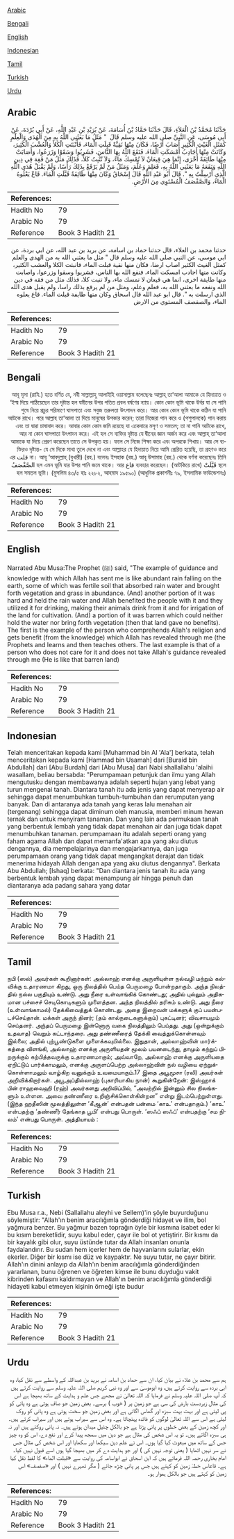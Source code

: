 [Arabic](#arabic)

[Bengali](#bengali)

[English](#english)

[Indonesian](#indonesian)

[Tamil](#tamil)

[Turkish](#turkish)

[Urdu](#urdu)

## Arabic


<div dir="rtl" lang="ar" style={{fontSize:'larger',backgroundColor:'#f8f9fa',padding:20}}>
حَدَّثَنَا مُحَمَّدُ بْنُ الْعَلاَءِ، قَالَ حَدَّثَنَا حَمَّادُ بْنُ أُسَامَةَ، عَنْ بُرَيْدِ بْنِ عَبْدِ اللَّهِ، عَنْ أَبِي بُرْدَةَ، عَنْ أَبِي مُوسَى، عَنِ النَّبِيِّ صلى الله عليه وسلم قَالَ ‏ "‏ مَثَلُ مَا بَعَثَنِي اللَّهُ بِهِ مِنَ الْهُدَى وَالْعِلْمِ كَمَثَلِ الْغَيْثِ الْكَثِيرِ أَصَابَ أَرْضًا، فَكَانَ مِنْهَا نَقِيَّةٌ قَبِلَتِ الْمَاءَ، فَأَنْبَتَتِ الْكَلأَ وَالْعُشْبَ الْكَثِيرَ، وَكَانَتْ مِنْهَا أَجَادِبُ أَمْسَكَتِ الْمَاءَ، فَنَفَعَ اللَّهُ بِهَا النَّاسَ، فَشَرِبُوا وَسَقَوْا وَزَرَعُوا، وَأَصَابَتْ مِنْهَا طَائِفَةً أُخْرَى، إِنَّمَا هِيَ قِيعَانٌ لاَ تُمْسِكُ مَاءً، وَلاَ تُنْبِتُ كَلأً، فَذَلِكَ مَثَلُ مَنْ فَقِهَ فِي دِينِ اللَّهِ وَنَفَعَهُ مَا بَعَثَنِي اللَّهُ بِهِ، فَعَلِمَ وَعَلَّمَ، وَمَثَلُ مَنْ لَمْ يَرْفَعْ بِذَلِكَ رَأْسًا، وَلَمْ يَقْبَلْ هُدَى اللَّهِ الَّذِي أُرْسِلْتُ بِهِ ‏"‏‏.‏ قَالَ أَبُو عَبْدِ اللَّهِ قَالَ إِسْحَاقُ وَكَانَ مِنْهَا طَائِفَةٌ قَيَّلَتِ الْمَاءَ‏.‏ قَاعٌ يَعْلُوهُ الْمَاءُ، وَالصَّفْصَفُ الْمُسْتَوِي مِنَ الأَرْضِ‏.‏
</div>
<div style={{backgroundColor:'#f8f9fa',padding:20, marginBottom: 10}}><table> <thead> <tr> <th>References:</th> <th></th> </tr> </thead> <tbody><tr><td>Hadith No</td><td>79</td></tr><tr><td>Arabic No</td><td>79</td></tr><tr><td>Reference</td><td>Book 3 Hadith 21</td></tr></tbody></table></div>


<div dir="rtl" lang="ar" style={{fontSize:'larger',backgroundColor:'#f8f9fa',padding:20}}>
حدثنا محمد بن العلاء، قال حدثنا حماد بن اسامة، عن بريد بن عبد الله، عن ابي بردة، عن ابي موسى، عن النبي صلى الله عليه وسلم قال " مثل ما بعثني الله به من الهدى والعلم كمثل الغيث الكثير اصاب ارضا، فكان منها نقية قبلت الماء، فانبتت الكلا والعشب الكثير، وكانت منها اجادب امسكت الماء، فنفع الله بها الناس، فشربوا وسقوا وزرعوا، واصابت منها طايفة اخرى، انما هي قيعان لا تمسك ماء، ولا تنبت كلا، فذلك مثل من فقه في دين الله ونفعه ما بعثني الله به، فعلم وعلم، ومثل من لم يرفع بذلك راسا، ولم يقبل هدى الله الذي ارسلت به ". قال ابو عبد الله قال اسحاق وكان منها طايفة قيلت الماء. قاع يعلوه الماء، والصفصف المستوي من الارض
</div>
<div style={{backgroundColor:'#f8f9fa',padding:20, marginBottom: 10}}><table> <thead> <tr> <th>References:</th> <th></th> </tr> </thead> <tbody><tr><td>Hadith No</td><td>79</td></tr><tr><td>Arabic No</td><td>79</td></tr><tr><td>Reference</td><td>Book 3 Hadith 21</td></tr></tbody></table></div>

## Bengali


<div dir="rtl" lang="bn" style={{fontSize:'larger',backgroundColor:'#f8f9fa',padding:20}}>
আবূ মূসা (রাযি.) হতে বর্ণিত যে, নবী সাল্লাল্লাহু আলাইহি ওয়াসাল্লাম বলেছেনঃ আল্লাহ্ তা‘আলা আমাকে যে হিদায়াত ও ‘ইল্ম দিয়ে পাঠিয়েছেন তার দৃষ্টান্ত হল যমীনের উপর পতিত প্রবল বর্ষণের ন্যায়। কোন কোন ভূমি থাকে উর্বর যা সে পানি শুষে নিয়ে প্রচুর পরিমাণে ঘাসপাতা এবং সবুজ তরুলতা উৎপাদন করে। আর কোন কোন ভূমি থাকে কঠিন যা পানি আটকে রাখে। পরে আল্লাহ তা‘আলা তা দিয়ে মানুষের উপকার করেন; তারা নিজেরা পান করে ও (পশুপালকে) পান করায় এবং তা দ্বারা চাষাবাদ করে। আবার কোন কোন জমি রয়েছে যা একেবারে মসৃণ ও সমতল; তা না পানি আটকে রাখে, আর না কোন ঘাসপাতা উৎপাদন করে। এই হল সে ব্যক্তির দৃষ্টান্ত যে দ্বীনের জ্ঞান অর্জন করে এবং আল্লাহ্ তা‘আলা আমাকে যা দিয়ে প্রেরণ করেছেন তাতে সে উপকৃত হয়। ফলে সে নিজে শিক্ষা করে এবং অপরকে শিখায়। আর সে ব্যক্তিরও দৃষ্টান্ত- যে সে দিকে মাথা তুলে দেখে না এবং আল্লাহর যে হিদায়াত নিয়ে আমি প্রেরিত হয়েছি, তা গ্রহণও করে না। আবূ ‘আবদুল্লাহ্ (বুখারী) (রহ.) বলেনঃ ইসহাক (রহ.) আবূ উসামাহ (রহ.) থেকে বর্ণনা করেছেনঃ তিনি قلت এর স্থলে قَيَّلَتْ (আটকিয়ে রাখে) ব্যবহার করেছেন। قاع হল এমন ভূমি যার উপর পানি জমে থাকে। আর الصَّفْصَفُ হল সমতল ভূমি। (মুসলিম ৪৩/৫ হাঃ ২২৮২, আহমাদ ১৯৫৯০) (আধুনিক প্রকাশনীঃ ৭৯, ইসলামিক ফাউন্ডেশনঃ)
</div>
<div style={{backgroundColor:'#f8f9fa',padding:20, marginBottom: 10}}><table> <thead> <tr> <th>References:</th> <th></th> </tr> </thead> <tbody><tr><td>Hadith No</td><td>79</td></tr><tr><td>Arabic No</td><td>79</td></tr><tr><td>Reference</td><td>Book 3 Hadith 21</td></tr></tbody></table></div>

## English


<div dir="ltr" lang="en" style={{fontSize:'larger',backgroundColor:'#f8f9fa',padding:20}}>
Narrated Abu Musa:The Prophet (ﷺ) said, "The example of guidance and knowledge with which Allah has sent me is like abundant rain falling on the earth, some of which was fertile soil that absorbed rain water and brought forth vegetation and grass in abundance. (And) another portion of it was hard and held the rain water and Allah benefited the people with it and they utilized it for drinking, making their animals drink from it and for irrigation of the land for cultivation. (And) a portion of it was barren which could neither hold the water nor bring forth vegetation (then that land gave no benefits). The first is the example of the person who comprehends Allah's religion and gets benefit (from the knowledge) which Allah has revealed through me (the Prophets and learns and then teaches others. The last example is that of a person who does not care for it and does not take Allah's guidance revealed through me (He is like that barren land)
</div>
<div style={{backgroundColor:'#f8f9fa',padding:20, marginBottom: 10}}><table> <thead> <tr> <th>References:</th> <th></th> </tr> </thead> <tbody><tr><td>Hadith No</td><td>79</td></tr><tr><td>Arabic No</td><td>79</td></tr><tr><td>Reference</td><td>Book 3 Hadith 21</td></tr></tbody></table></div>

## Indonesian


<div dir="ltr" lang="id" style={{fontSize:'larger',backgroundColor:'#f8f9fa',padding:20}}>
Telah menceritakan kepada kami [Muhammad bin Al 'Ala'] berkata, telah menceritakan kepada kami [Hammad bin Usamah] dari [Buraid bin Abdullah] dari [Abu Burdah] dari [Abu Musa] dari Nabi shallallahu 'alaihi wasallam, beliau bersabda: "Perumpamaan petunjuk dan ilmu yang Allah mengutusku dengan membawanya adalah seperti hujan yang lebat yang turun mengenai tanah. Diantara tanah itu ada jenis yang dapat menyerap air sehingga dapat menumbuhkan tumbuh-tumbuhan dan rerumputan yang banyak. Dan di antaranya ada tanah yang keras lalu menahan air (tergenang) sehingga dapat diminum oleh manusia, memberi minum hewan ternak dan untuk menyiram tanaman. Dan yang lain ada permukaan tanah yang berbentuk lembah yang tidak dapat menahan air dan juga tidak dapat menumbuhkan tanaman. perumpamaan itu adalah seperti orang yang faham agama Allah dan dapat memanfa'atkan apa yang aku diutus dengannya, dia mempelajarinya dan mengajarkannya, dan juga perumpamaan orang yang tidak dapat mengangkat derajat dan tidak menerima hidayah Allah dengan apa yang aku diutus dengannya". Berkata Abu Abdullah; [Ishaq] berkata: "Dan diantara jenis tanah itu ada yang berbentuk lembah yang dapat menampung air hingga penuh dan diantaranya ada padang sahara yang datar
</div>
<div style={{backgroundColor:'#f8f9fa',padding:20, marginBottom: 10}}><table> <thead> <tr> <th>References:</th> <th></th> </tr> </thead> <tbody><tr><td>Hadith No</td><td>79</td></tr><tr><td>Arabic No</td><td>79</td></tr><tr><td>Reference</td><td>Book 3 Hadith 21</td></tr></tbody></table></div>

## Tamil


<div dir="ltr" lang="ta" style={{fontSize:'larger',backgroundColor:'#f8f9fa',padding:20}}>
நபி (ஸல்) அவர்கள் கூறினார்கள்: அல்லாஹ் எனக்கு அருளியுள்ள நல்வழி மற்றும் கல்விக்கு உதாரணமா கிறது, ஒரு நிலத்தில் பெய்த பெருமழை போன்றதாகும். அந்த நிலத்தில் நல்ல பகுதியும் உண்டு. அது நீரை உள்வாங்கிக் கொண்டது; அதில் புல்லும் அதிகமான பச்சைச் செடிகொடிகளும் முளைத்தன. அந்த நிலத்தில் தரிசும் உண்டு. அது நீரை (உள்வாங்காமல்) தேக்கிவைத்துக் கொண்டது. அதை இறைவன் மக்களுக் குப் பயன்படச்செய்தான். மக்கள் அருந் தினர்; (தம் கால்நடைகளுக்கும்) புகட்டினர்; விவசாயமும் செய்தனர். அந்தப் பெருமழை இன்னொரு வகை நிலத்திலும் பெய்தது. அது (ஒன்றுக்கும் உதவாத) வெறும் கட்டாந்தரை. அது தண்ணீரைத் தேக்கி வைத்துக்கொள்ளவும் இல்லை; அதில் புற்பூண்டுகளை முளைக்கவுமில்லை. இதுதான், அல்லாஹ்வின் மார்க்கத்தை விளங்கி, அல்லாஹ் எனக்கு அருளியதன் மூலம் பயனடைந்து, தாமும் கற்றுப் பிறருக்கும் கற்பித்தவருக்கு உதாரணமாகும்; அவ்வாறே, அல்லாஹ் எனக்கு அருளியதை ஏறிட்டுப் பார்க்காமலும், எனக்கு அருளப்பெற்ற அல்லாஹ்வின் நல் வழியை ஏற்றுக்கொள்ளாமலும் வாழ்கிற வனுக்கும் உவமையாகும்.17 இதை அபூமூசா (ரலி) அவர்கள் அறிவிக்கிறார்கள். அபூஅப்தில்லாஹ் (புகாரியாகிய நான்) கூறுகின்றேன்: இஸ்ஹாக் பின் ராஹவைஹி (ரஹ்) அவர்களது அறிவிப்பில், “அவற்றில் இன்னும் சில நிலங்களும் உள்ளன. அவை தண்ணீரை உறிஞ்சிக்கொள்கின்றன” என்று இடம்பெற்றுள்ளது. (இந்த ஹதீஸின் மூலத்திலுள்ள ‘கீஆன்’ என்பதன் பன்மை ‘காஉ’ என்பதாகும்.) ‘காஉ’ என்பதற்கு ‘தண்ணீர் தேங்காத பூமி’ என்பது பொருள். ‘ஸஃப் ஸஃப்’ என்பதற்கு ‘சம நிலம்’ என்பது பொருள். அத்தியாயம் :
</div>
<div style={{backgroundColor:'#f8f9fa',padding:20, marginBottom: 10}}><table> <thead> <tr> <th>References:</th> <th></th> </tr> </thead> <tbody><tr><td>Hadith No</td><td>79</td></tr><tr><td>Arabic No</td><td>79</td></tr><tr><td>Reference</td><td>Book 3 Hadith 21</td></tr></tbody></table></div>

## Turkish


<div dir="ltr" lang="tr" style={{fontSize:'larger',backgroundColor:'#f8f9fa',padding:20}}>
Ebu Musa r.a., Nebi (Sallallahu aleyhi ve Sellem)'in şöyle buyurduğunu söylemiştir: "Allah'ın benim aracılığımla gönderdiği hidayet ve ilim, bol yağmura benzer. Bu yağmur bazen toprağın öyle bir kısmına isabet eder ki bu kısım bereketlidir, suyu kabul eder, çayır ile bol ot yetiştirir. Bir kısmı da bir kayalık gibi olur, suyu üstünde tutar da Allah insanları onunla faydalandırır. Bu sudan hem içerler hem de hayvanlarını sularlar, ekin ekerler. Diğer bir kısmı ise düz ve kaypaktır. Ne suyu tutar, ne çayır bitirir. Allah'ın dinini anlayıp da Allah'ın benim aracılığımla gönderdiğinden yararlanan, bunu öğrenen ve öğreten kimse ile bunu duyduğu vakit kibrinden kafasını kaldırmayan ve Allah'ın benim aracılığımla gönderdiği hidayeti kabul etmeyen kişinin örneği işte budur
</div>
<div style={{backgroundColor:'#f8f9fa',padding:20, marginBottom: 10}}><table> <thead> <tr> <th>References:</th> <th></th> </tr> </thead> <tbody><tr><td>Hadith No</td><td>79</td></tr><tr><td>Arabic No</td><td>79</td></tr><tr><td>Reference</td><td>Book 3 Hadith 21</td></tr></tbody></table></div>

## Urdu


<div dir="rtl" lang="ur" style={{fontSize:'larger',backgroundColor:'#f8f9fa',padding:20}}>
ہم سے محمد بن علاء نے بیان کیا، ان سے حماد بن اسامہ نے برید بن عبداللہ کے واسطے سے نقل کیا، وہ ابی بردہ سے روایت کرتے ہیں، وہ ابوموسیٰ سے اور وہ نبی کریم صلی اللہ علیہ وسلم سے روایت کرتے ہیں کہ آپ صلی اللہ علیہ وسلم نے فرمایا کہ اللہ تعالیٰ نے مجھے جس علم و ہدایت کے ساتھ بھیجا ہے اس کی مثال زبردست بارش کی سی ہے جو زمین پر ( خوب ) برسے۔ بعض زمین جو صاف ہوتی ہے وہ پانی کو پی لیتی ہے اور بہت بہت سبزہ اور گھاس اگاتی ہے اور بعض زمین جو سخت ہوتی ہے وہ پانی کو روک لیتی ہے اس سے اللہ تعالیٰ لوگوں کو فائدہ پہنچاتا ہے۔ وہ اس سے سیراب ہوتے ہیں اور سیراب کرتے ہیں۔ اور کچھ زمین کے بعض خطوں پر پانی پڑتا ہے جو بالکل چٹیل میدان ہوتے ہیں۔ نہ پانی روکتے ہیں اور نہ ہی سبزہ اگاتے ہیں۔ تو یہ اس شخص کی مثال ہے جو دین میں سمجھ پیدا کرے اور نفع دے، اس کو وہ چیز جس کے ساتھ میں مبعوث کیا گیا ہوں۔ اس نے علم دین سیکھا اور سکھایا اور اس شخص کی مثال جس نے سر نہیں اٹھایا ( یعنی توجہ نہیں کی ) اور جو ہدایت دے کر میں بھیجا گیا ہوں اسے قبول نہیں کیا۔ امام بخاری رحمہ اللہ فرماتے ہیں کہ ابن اسحاق نے ابواسامہ کی روایت سے «قبلت الماء» کا لفظ نقل کیا ہے۔ قاعاس خطہٰ زمین کو کہتے ہیں جس پر پانی چڑھ جائے ( مگر ٹھہرے نہیں ) اور «صفصف» اس زمین کو کہتے ہیں جو بالکل ہموار ہو۔
</div>
<div style={{backgroundColor:'#f8f9fa',padding:20, marginBottom: 10}}><table> <thead> <tr> <th>References:</th> <th></th> </tr> </thead> <tbody><tr><td>Hadith No</td><td>79</td></tr><tr><td>Arabic No</td><td>79</td></tr><tr><td>Reference</td><td>Book 3 Hadith 21</td></tr></tbody></table></div>